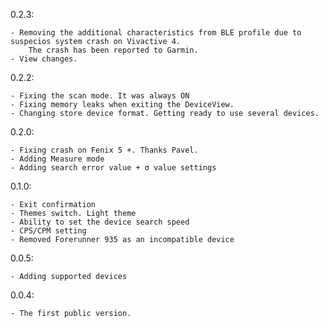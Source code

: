 0.2.3:
	
	- Removing the additional characteristics from BLE profile due to suspecios system crash on Vivactive 4. 
		The crash has been reported to Garmin.
	- View changes.
	
0.2.2:
	
	- Fixing the scan mode. It was always ON
	- Fixing memory leaks when exiting the DeviceView.
	- Changing store device format. Getting ready to use several devices.

0.2.0:

	- Fixing crash on Fenix 5 +. Thanks Pavel.
	- Adding Measure mode
	- Adding search error value + σ value settings

0.1.0:

	- Exit confirmation
	- Themes switch. Light theme
	- Ability to set the device search speed
	- CPS/CPM setting
	- Removed Forerunner 935 as an incompatible device

0.0.5: 
	
	- Adding supported devices

0.0.4:
 
	- The first public version.
